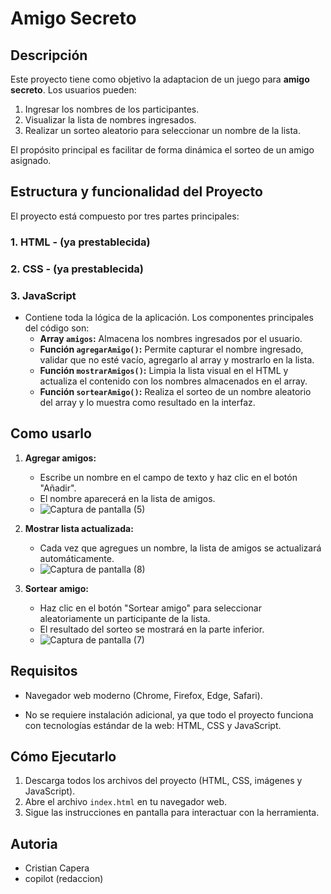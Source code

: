 # Amigo Secreto

## Descripción
Este proyecto tiene como objetivo la adaptacion de un juego para **amigo secreto**. Los usuarios pueden:
1. Ingresar los nombres de los participantes.
2. Visualizar la lista de nombres ingresados.
3. Realizar un sorteo aleatorio para seleccionar un nombre de la lista.

El propósito principal es facilitar de forma dinámica el sorteo de un amigo asignado.

## Estructura y funcionalidad del Proyecto
El proyecto está compuesto por tres partes principales:

### 1. HTML - (ya prestablecida)

### 2. CSS - (ya prestablecida)

### 3. JavaScript
- Contiene toda la lógica de la aplicación. Los componentes principales del código son:
  - **Array `amigos`:** Almacena los nombres ingresados por el usuario.
  - **Función `agregarAmigo()`:** Permite capturar el nombre ingresado, validar que no esté vacío, agregarlo al array y mostrarlo en la lista.
  - **Función `mostrarAmigos()`:** Limpia la lista visual en el HTML y actualiza el contenido con los nombres almacenados en el array.
  - **Función `sortearAmigo()`:** Realiza el sorteo de un nombre aleatorio del array y lo muestra como resultado en la interfaz.

## Como usarlo
1. **Agregar amigos:**
   - Escribe un nombre en el campo de texto y haz clic en el botón "Añadir".
   - El nombre aparecerá en la lista de amigos.
   - ![Captura de pantalla (5)](https://github.com/user-attachments/assets/1ff8454b-f06c-43ee-81d4-3899912c742e)


2. **Mostrar lista actualizada:**
   - Cada vez que agregues un nombre, la lista de amigos se actualizará automáticamente.
   - ![Captura de pantalla (8)](https://github.com/user-attachments/assets/7768502b-aa2a-4646-a814-ef4cc7b90f82)


3. **Sortear amigo:**
   - Haz clic en el botón "Sortear amigo" para seleccionar aleatoriamente un participante de la lista.
   - El resultado del sorteo se mostrará en la parte inferior.
   - ![Captura de pantalla (7)](https://github.com/user-attachments/assets/af9b02f3-3560-46eb-a493-49cd562b2dd7)


## Requisitos
- Navegador web moderno (Chrome, Firefox, Edge, Safari).

- No se requiere instalación adicional, ya que todo el proyecto funciona con tecnologías estándar de la web: HTML, CSS y JavaScript.

## Cómo Ejecutarlo
1. Descarga todos los archivos del proyecto (HTML, CSS, imágenes y JavaScript).
2. Abre el archivo `index.html` en tu navegador web.
3. Sigue las instrucciones en pantalla para interactuar con la herramienta.

## Autoria
 - Cristian Capera
 - copilot (redaccion)
